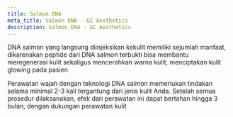 ```yaml
---
title: Salmon DNA
meta_title: Salmon DNA - GC Aesthetics
description: Salmon DNA - GC Aesthetics
---
```


DNA salmon yang langsung diinjeksikan kekulit memiliki sejumlah
manfaat, dikarenakan peptide dari DNA salmon terbukti bisa
membantu meregenerasi kulit sekaligus mencerahkan warna kulit,
menciptakan kulit glowing pada pasien

Perawatan wajah dengan teknologi DNA salmon memerlukan
tindakan selama minimal 2-3 kali
tergantung dari jenis kulit Anda. Setelah semua prosedur
dilaksanakan, efek dari perawatan ini dapat bertahan hingga 3
bulan, dengan dukungan perawatan kulit